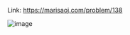 Link: https://marisaoj.com/problem/138

![image](https://github.com/user-attachments/assets/f28c9566-b892-423b-ae64-75f39f3ac4b3)
